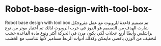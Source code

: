 # Robot-base-design-with-tool-box-
Robot base design with tool box 
تم تصميم قاعدة للروبوت مع عمل مثروجكل شارت
الهدف من التصميم هو الفوز في حرب الروبوت لذلك تم أختيار موتر من نوع براشلس وأيضًا أربع عجلات لكي يكون مرن في الحركة أكثر ونوع مادة القاعدة خشب لتخفيف من الوزن بأقصى مايمكن وكذلك أدوات الربط مسامير لأنها تتناسب مع الخشب 

